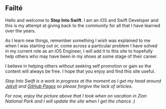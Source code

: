 ## Failté
Hello and welcome to **Step Into Swift**. I am an iOS and Swift Developer and this is my attempt at giving back to the community for all that I have learned over the years.

As I learn new things, remember something I wish was explained to me when I was starting out or, come across a particular problem I have solved in my current role as an iOS Engineer, I will add it to this site to hopefully help others who may have been in my shoes at some stage of their career.

I believe in helping others without seeking self promotion or gain so the content will always be free. I hope that you enjoy and find this site useful.

_Step Into Swift is a work in progress at the moment as I get my head around [Jekyll](https://jekyllrb.com/) and [GitHub Pages](https://pages.github.com/) so please forgive the lack of articles._

_For now, enjoy the picture above that I took when on vacation in Zion National Park and I will update the site when I get the chance :)_
